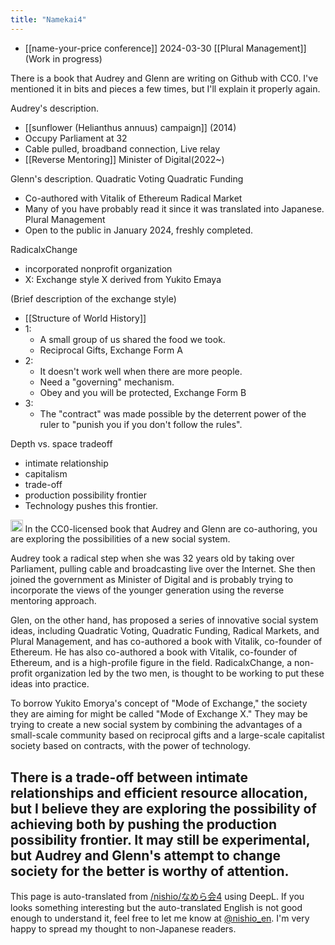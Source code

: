```yaml
---
title: "Namekai4"
---
```


- [[name-your-price conference]]
2024-03-30
[[Plural Management]]
(Work in progress)

There is a book that Audrey and Glenn are writing on Github with CC0.
I've mentioned it in bits and pieces a few times, but I'll explain it properly again.

Audrey's description.
- [[sunflower (Helianthus annuus) campaign]] (2014)
- Occupy Parliament at 32
- Cable pulled, broadband connection, Live relay
- [[Reverse Mentoring]]
Minister of Digital(2022~)

Glenn's description.
Quadratic Voting
Quadratic Funding
- Co-authored with Vitalik of Ethereum
Radical Market
- Many of you have probably read it since it was translated into Japanese.
Plural Management
- Open to the public in January 2024, freshly completed.

RadicalxChange
- incorporated nonprofit organization
- X: Exchange style X derived from Yukito Emaya

(Brief description of the exchange style)
- [[Structure of World History]]
- 1:
    - A small group of us shared the food we took.
    - Reciprocal Gifts, Exchange Form A
- 2:
    - It doesn't work well when there are more people.
    - Need a "governing" mechanism.
    - Obey and you will be protected, Exchange Form B
- 3:
    - The "contract" was made possible by the deterrent power of the ruler to "punish you if you don't follow the rules".

Depth vs. space tradeoff
- intimate relationship
- capitalism
- trade-off
- production possibility frontier
- Technology pushes this frontier.


<img src='https://scrapbox.io/api/pages/nishio-en/claude/icon' alt='claude.icon' height="19.5"/>
In the CC0-licensed book that Audrey and Glenn are co-authoring, you are exploring the possibilities of a new social system.

Audrey took a radical step when she was 32 years old by taking over Parliament, pulling cable and broadcasting live over the Internet. She then joined the government as Minister of Digital and is probably trying to incorporate the views of the younger generation using the reverse mentoring approach.

Glen, on the other hand, has proposed a series of innovative social system ideas, including Quadratic Voting, Quadratic Funding, Radical Markets, and Plural Management, and has co-authored a book with Vitalik, co-founder of Ethereum. He has also co-authored a book with Vitalik, co-founder of Ethereum, and is a high-profile figure in the field. RadicalxChange, a non-profit organization led by the two men, is thought to be working to put these ideas into practice.

To borrow Yukito Emorya's concept of "Mode of Exchange," the society they are aiming for might be called "Mode of Exchange X." They may be trying to create a new social system by combining the advantages of a small-scale community based on reciprocal gifts and a large-scale capitalist society based on contracts, with the power of technology.

There is a trade-off between intimate relationships and efficient resource allocation, but I believe they are exploring the possibility of achieving both by pushing the production possibility frontier. It may still be experimental, but Audrey and Glenn's attempt to change society for the better is worthy of attention.
---
This page is auto-translated from [/nishio/なめら会4](https://scrapbox.io/nishio/なめら会4) using DeepL. If you looks something interesting but the auto-translated English is not good enough to understand it, feel free to let me know at [@nishio_en](https://twitter.com/nishio_en). I'm very happy to spread my thought to non-Japanese readers.